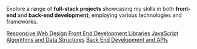 Explore a range of **full-stack projects** showcasing my skills in both **front-end** and **back-end development**, employing various technologies and frameworks.

[Responsive Web Design ](https://www.freecodecamp.org/certification/Yeabsira-Girma/responsive-web-design)
[Front End Development Libraries](https://www.freecodecamp.org/certification/Yeabsira-Girma/front-end-development-libraries)
[JavaScript Algorithms and Data Structures](https://www.freecodecamp.org/certification/Yeabsira-Girma/javascript-algorithms-and-data-structures)
[Back End Development and APIs](https://www.freecodecamp.org/certification/Yeabsira-Girma/back-end-development-and-apis)
